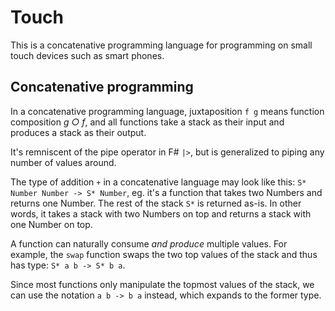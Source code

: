 Touch
=====

This is a concatenative programming language for programming on small touch devices such as smart phones.


Concatenative programming
-------------------------

In a concatenative programming language, juxtaposition `f g` means function composition *g ○ f*, 
and all functions take a stack as their input and produces a stack as their output.

It's remniscent of the pipe operator in F# `|>`, but is generalized to piping any number of values around.

The type of addition `+` in a concatenative language may look like this: `S* Number Number -> S* Number`, 
eg. it's a function that takes two Numbers and returns one Number. The rest of the stack `S*` is returned as-is.
In other words, it takes a stack with two Numbers on top and returns a stack with one Number on top.

A function can naturally consume *and produce* multiple values. 
For example, the `swap` function swaps the two top values of the stack and thus has type: `S* a b -> S* b a`.

Since most functions only manipulate the topmost values of the stack, we can use the notation `a b -> b a` instead, which expands to the former type.
